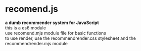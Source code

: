 # recomend.js
**a dumb recommender system for JavaScript**  
this is a es6 module  
use recomend.mjs module file for basic functions  
to use render, use the recommendrender.css stylesheet and the recommendrender.mjs module
